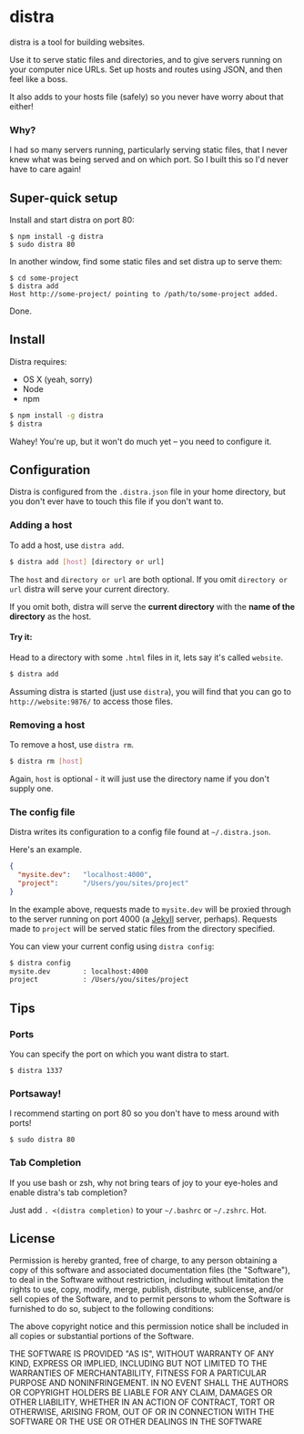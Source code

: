 # distra

distra is a tool for building websites.

Use it to serve static files and directories, and to give servers running on your computer nice URLs. Set up hosts and routes using JSON, and then feel like a boss.

It also adds to your hosts file (safely) so you never have worry about that either!

### Why?

I had so many servers running, particularly serving static files, that I never knew what was being served and on which port. So I built this so I'd never have to care again!

## Super-quick setup

Install and start distra on port 80:

```shell
$ npm install -g distra
$ sudo distra 80
```

In another window, find some static files and set distra up to serve them:

```shell
$ cd some-project
$ distra add
Host http://some-project/ pointing to /path/to/some-project added.
```

Done.

## Install

Distra requires:

* OS X (yeah, sorry)
* Node
* npm

```bash
$ npm install -g distra
$ distra
```

Wahey! You're up, but it won't do much yet – you need to configure it.

## Configuration

Distra is configured from the `.distra.json` file in your home directory, but you don't ever have to touch this file if you don't want to.

### Adding a host

To add a host, use `distra add`.

```bash
$ distra add [host] [directory or url]
```

The `host` and `directory or url` are both optional. If you omit `directory or url` distra will serve your current directory.

If you omit both, distra will serve the **current directory** with the **name of the directory** as the host.

#### Try it:

Head to a directory with some `.html` files in it, lets say it's called `website`.

```bash
$ distra add
```

Assuming distra is started (just use `distra`), you will find that you can go to `http://website:9876/` to access those files.

### Removing a host

To remove a host, use `distra rm`.

```bash
$ distra rm [host]
```

Again, `host` is optional - it will just use the directory name if you don't supply one.

### The config file

Distra writes its configuration to a config file found at `~/.distra.json`.

Here's an example.

```json
{
  "mysite.dev":   "localhost:4000",
  "project":      "/Users/you/sites/project"
}
```

In the example above, requests made to `mysite.dev` will be proxied through to the server running on port 4000 (a [Jekyll](https://github.com/mojombo/jekyll) server, perhaps). Requests made to `project` will be served static files from the directory specified.

You can view your current config using `distra config`:

```bash
$ distra config
mysite.dev        : localhost:4000
project           : /Users/you/sites/project
```

## Tips

### Ports

You can specify the port on which you want distra to start.

`$ distra 1337`

### Portsaway!

I recommend starting on port 80 so you don't have to mess around with ports!

`$ sudo distra 80`

### Tab Completion

If you use bash or zsh, why not bring tears of joy to your eye-holes and enable distra's tab completion?

Just add `. <(distra completion)` to your `~/.bashrc` or `~/.zshrc`. Hot.

## License

Permission is hereby granted, free of charge, to any person obtaining a copy of this software and associated documentation files (the "Software"), to deal in the Software without restriction, including without limitation the rights to use, copy, modify, merge, publish, distribute, sublicense, and/or sell copies of the Software, and to permit persons to whom the Software is furnished to do so, subject to the following conditions:

The above copyright notice and this permission notice shall be included in all copies or substantial portions of the Software.

THE SOFTWARE IS PROVIDED "AS IS", WITHOUT WARRANTY OF ANY KIND, EXPRESS OR IMPLIED, INCLUDING BUT NOT LIMITED TO THE WARRANTIES OF MERCHANTABILITY, FITNESS FOR A PARTICULAR PURPOSE AND NONINFRINGEMENT. IN NO EVENT SHALL THE AUTHORS OR COPYRIGHT HOLDERS BE LIABLE FOR ANY CLAIM, DAMAGES OR OTHER LIABILITY, WHETHER IN AN ACTION OF CONTRACT, TORT OR OTHERWISE, ARISING FROM, OUT OF OR IN CONNECTION WITH THE SOFTWARE OR THE USE OR OTHER DEALINGS IN THE SOFTWARE

